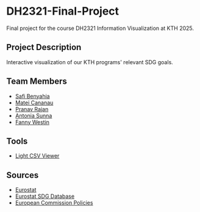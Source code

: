 # DH2321-Final-Project
Final project for the course DH2321 Information Visualization at KTH 2025.

## Project Description
Interactive visualization of our KTH programs' relevant SDG goals.

## Team Members
- [Safi Benyahia](https://github.com/Drixouu)
- [Matei Cananau](https://github.com/Matdrox)
- [Pranav Rajan](https://github.com/mozartfish)
- [Antonia Sunna](https://github.com/entuniae)
- [Fanny Westin](https://github.com/FannyyyyW)
## Tools
- [Light CSV Viewer](https://csv-viewer-ten.vercel.app/)

## Sources
- [Eurostat](https://ec.europa.eu/eurostat/data/database)
- [Eurostat SDG Database](https://ec.europa.eu/eurostat/web/sdi/database)
- [European Commission Policies](https://international-partnerships.ec.europa.eu/policies_en)
